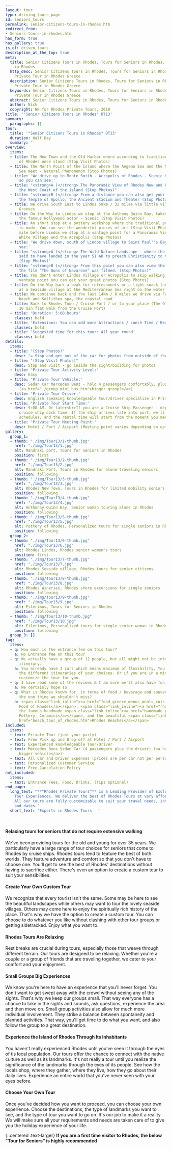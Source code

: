```yaml
---
layout: tour
type: driving_tours_page
id: seniors_tours
permalink: senior-citizens-tours-in-rhodes.htm
redirect_from:
- Seniors-tours-in-rhodes.htm
has_form: true
has_gallery: true
is_of: driven_tours
description_at_the_top: true
meta:
  title: Senior Citizens Tours in Rhodes, Tours for Seniors in Rhodes, Seniors Tour
    in Rhodes
  http_desc: Senior Citizens Tours in Rhodes, Tours for Seniors in Rhodes,  Seniors
    Private Tour in Rhodes Greece
  description: Senior Citizens Tours in Rhodes, Tours for Seniors in Rhodes, Seniors
    Private Tour in Rhodes Greece
  keywords: Senior Citizens Tours in Rhodes, Tours for Seniors in Rhodes,  Seniors
    Private Tour in Rhodes Greece
  abstract: Senior Citizens Tours in Rhodes, Tours for Seniors in Rhodes
  author: Nick
  copyright: NK for Rhodes Private Tours, 2018
title: '"Senior Citizens Tours in Rhodes" DT13'
summary:
  paragraphs: []
tour:
  title: '"Senior Citizens Tours in Rhodes" DT13'
  duration: Half Day
  summary: ''
overview:
  items:
  - title: The New Town and the Old Harbor where according to tradition the Colossus
      of Rhodes once stood (Stop Visit Photos)
  - title: The North Point of the Island where the Aegean Sea and the Mediterranean
      Sea meet - Natural Phenomenon (Stop Photos)
  - title: 'We drive up to Monte Smith - Acropolis of Rhodes - Scenic Vantage Point
      so you can see:'
  - title: "<strong>A )</strong> The Panoramic View of Rhodes New and Old Town and
      the West Coast of the island (Stop Photos)"
  - title: "<strong>B )</strong> From a distance you can also get your pictures of
      the Temple of Apollo, the Ancient Stadium and Theater (Stop Photos)"
  - title: We drive South East to Lindos 50km / 32 miles via little villages and Olive
      Grooves
  - title: On the Way to Lindos we stop at the Anthony Quinn Bay, takes its name from
      the famous Hollywood actor - Scenic (Stop Visit Photos)
  - title: An short stop at a pottery workshop where the traditional pottery of Rhodes
      is made. You can see the wonderful pieces of art (Stop Visit Photos)<br>One
      mile before Lindos we stop at a vantage point for a Panoramic View of Lindos
      White Village and the Acropolis (Stop Photos)
  - title: 'We drive down, south of Lindos village to Saint Paul''s Bay - so you can
      see:'
  - title: "<strong>A )</strong> The Wild Nature Landscape - where the apostle is
      said to have landed in the year 51 AD to preach Christianity to the Rhodians
      (Stop Photos)"
  - title: "<strong>B )</strong> From this point you can also view the cave where
      the film “The Guns of Navarone” was filmed. (Stop Photos)"
  - title: You don't enter Lindos Village or Acropolis to skip walking. From a closer
      vantage point you can get your great photos (Stop Photos)
  - title: On the Way back a beak for refreshments or a light snack (not normal lunch)
      at a Seaside village at the Mediterranean Sea right on the water’s edge - scenic
  - title: We continue back and the last 14km / 8 miles we drive via Faliraki beautiful
      beach and Kallithea spa, the coastal road
  - title: Back to Rhodes Town / Cruise Port / or to your place (The Old Town is a
      10 min flat walk from the Cruise Port)
  - title: 'Duration: 5:00 hours'
    classes: bold
  - title: 'Extensions: You can add more Attractions / Lunch Time / Beach Time'
    classes: bold
  - title: 'Suggested time for this tour: All year round'
    classes: bold
details:
  items:
  - title: "(Stop Photos)"
    desc: "= Stop and get out of the car for photos from outside of the Sight/building"
  - title: "(Stop Visit Photos)"
    desc: Stop and visit - go inside the sight/building for photos
  - title: 'Private Tour Activity Level:'
    desc: Easy
  - title: 'Private Tour Vehicle:'
    desc: Sedan Car Mercedes Benz - hold 4 passengers comfortably, plus the driver
      (<a href="./group_mini_bus.htm">bigger group?</a>)
  - title: 'Private Tour Driver:'
    desc: English speaking knowledgeable tour/driver specialize in Private Tours
  - title: 'Private Tour Start Time:'
    desc: 9:00 AM. Or later<br>If you are a Cruise Ship Passenger - depend on your
      cruise ship dock time. If the ship arrives late into port, we'll adjust our
      schedules, and the rental time will start from the moment you meet your tour/driver
  - title: 'Private Tour Meeting Point:'
    desc: Hotel / Port / Airport (Meeting point varies depending on option booked)
gallery:
  group_1:
  - thumb: "./img/Tour13/1-thumb.jpg"
    href: "./img/Tour13/1.jpg"
    alt: Mandraki port, Tours for Seniors in Rhodes
    position: first
  - thumb: "./img/Tour13/2-thumb.jpg"
    href: "./img/Tour13/2.jpg"
    alt: Mandraki Port, Tours in Rhodes for alone traveling seniors
    position: following
  - thumb: "./img/Tour13/3-thumb.jpg"
    href: "./img/Tour13/3.jpg"
    alt: Rhodes New Town, Tours in Rhodes for limited mobility seniors
    position: following
  - thumb: "./img/Tour13/4-thumb.jpg"
    href: "./img/Tour13/4.jpg"
    alt: Anthonny Quinn Bay, Senior woman touring alone in Rhodes
    position: following
  - thumb: "./img/Tour13/5-thumb.jpg"
    href: "./img/Tour13/5.jpg"
    alt: Pottery of Rhodes, Personalized tours for single seniors in Rhodes
    position: following
  group_2:
  - thumb: "./img/Tour13/6-thumb.jpg"
    href: "./img/Tour13/6.jpg"
    alt: Rhodes Lindos, Rhodes senior women's tours
    position: first
  - thumb: "./img/Tour13/7-thumb.jpg"
    href: "./img/Tour13/7.jpg"
    alt: Rhodes Seaside village, Rhodes tours for senior citizens
    position: following
  - thumb: "./img/Tour13/8-thumb.jpg"
    href: "./img/Tour13/8.jpg"
    alt: Rhodes Wineries, Rhodes shore excursions for single seniors
    position: following
  - thumb: "./img/Tour13/9-thumb.jpg"
    href: "./img/Tour13/9.jpg"
    alt: Filerimos, Tours for Seniors in Rhodes
    position: following
  - thumb: "./img/Tour13/10-thumb.jpg"
    href: "./img/Tour13/10.jpg"
    alt: Filerimos, Personalized tours for single senior woman in Rhodes
    position: following
  group_3: []
faq:
  items:
  - q: How much is the entrance fee on this tour?
    a: No Entrance fee on this tour
  - q: We actually have a group of 12 people, but all might not be interested in this
      itinerary.
    a: You already have 3 cars which means maximum of flexibility. You can split to
      the different itineraries of your choices. Or if you are in a minibus we can
      customize the tour for you.
  - q: I have read some of the reviews & I am sure we'll also have fun.
    a: We certainly hope so!
  - q: What is Rhodes known for, in terms of food / beverage and souvenirs? What's
      the one thing we shouldn't miss?
    a: <span class="link_inline"><a href="food_greece_menus_meals_cuisine.htm">Traditional
      Food of Rhodes</a></span>, <span class="link_inline"><a href="rhodes_wine_tours_wineries_greece.htm">Wines</a></span>,
      the famous handmade <span class="link_inline"><a href="handmade_pottery_greece.htm">Rhodes
      Pottery, Ceramics</a></span>, and the beautiful <span class="link_inline"><a
      href="beach_tour_of_rhodes.htm">Rhodes Beaches</a></span>
included:
  items:
  - text: Private Tour (just your party)
  - text: Free Pick up and Drop off at Hotel / Port / Airport
  - text: Experienced knowledgeable Tour/Driver
  - text: Mercedes Benz Sedan Car (4 passengers plus the driver) (<a href="./group_mini_bus.htm">or
      bigger vehicle</a>)
  - text: All Car and Driver Expenses (prices are per car not per person)
  - text: Personalized Customer Service
  - text: Free Cancelation Policy
not_included:
  items:
  - text: Entrance Fees, Food, Drinks, (Tips optional)
end_page:
  long_text: "**“Rhodes Private Tours”** is a Leading Provider of Exclusive and Personalized
    Tour Experiences. We deliver the best of Rhodes Tours at very affordable rates.
    All our tours are fully customizable to suit your travel needs, interests, schedules,
    and dates."
  short_text: 'Experts in Rhodes Tours   '

---
```

#### Relaxing tours for seniors that do not require extensive walking

We've been providing tours for the old and young for over 35 years. We particularly have a large range of tour choices for seniors that come to Rhodes by cruise ships. Rhodes tours tend to feature the best of both worlds. They feature adventure and comfort so that you don't have to choose one. You'll get to see the best of Rhodes' destinations without having to sacrifice either. There's even an option to create a custom tour to suit your sensibilities.

#### Create Your Own Custom Tour

We recognize that every tourist isn't the same. Some may be here to see the beautiful landscapes while others may want to tour the lovely seaside villages. Others may come here to enjoy the spiritually rich history of the place. That's why we have the option to create a custom tour. You can choose to do whatever you like without clashing with other tour groups or getting sidetracked. Enjoy what you want to.

#### Rhodes Tours Are Relaxing

Rest breaks are crucial during tours, especially those that weave through different terrain. Our tours are designed to be relaxing. Whether you're a couple or a group of friends that are traveling together, we cater to your comfort and your enjoyment.

#### Small Groups Big Experiences

We know you're here to have an experience that you'll never forget. You don't want to get swept away with the crowd without seeing any of the sights. That's why we keep our groups small. That way everyone has a chance to take in the sights and sounds, ask questions, experience the area and then move on. Small group activities also allow for much more individual involvement. They strike a balance between spontaneity and planned activities. That way, you'll get time to do what you want, and also follow the group to a great destination.

#### Experience the Island of Rhodes Through Its Inhabitants

You haven't really experienced Rhodes until you've seen it through the eyes of tis local population. Our tours offer the chance to connect with the native culture as well as its landmarks. It's not really a tour until you realize the significance of the landmarks through the eyes of its people. See how the locals shop, where they gather, where they live, how they go about their daily lives. Experience an entire world that you've never seen with your eyes before.

#### Choose Your Own Tour

Once you've decided how you want to proceed, you can choose your own experience. Choose the destinations, the type of landmarks you want to see, and the type of tour you want to go on. It's our job to make it a reality. We will make sure all your requirements and needs are taken care of to give you the holiday experience of your life.

{:.centered .text-larger}
**If you are a first time visitor to Rhodes, the below "Tour for Seniors" is highly recommended**